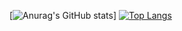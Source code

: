 
[![Anurag's GitHub stats](https://github-readme-stats.vercel.app/api?username=zozonteq)]
[![Top Langs](https://github-readme-stats.vercel.app/api/top-langs/?username=zozonteq&hide=html,css,javascript)](https://github.com/anuraghazra/github-readme-stats)
